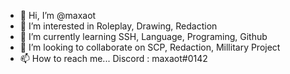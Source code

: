 - 👋 Hi, I’m @maxaot
- 👀 I’m interested in Roleplay, Drawing, Redaction
- 🌱 I’m currently learning SSH, Language, Programing, Github
- 💞️ I’m looking to collaborate on SCP, Redaction, Millitary Project
- 📫 How to reach me... Discord : maxaot#0142

<!---
maxaot/maxaot is a ✨ special ✨ repository because its `README.md` (this file) appears on your GitHub profile.
You can click the Preview link to take a look at your changes.
--->
